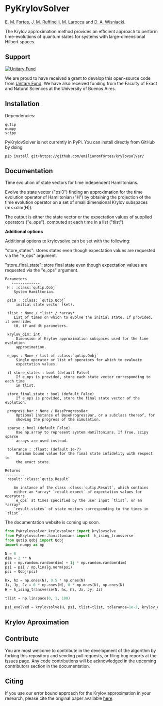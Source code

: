 # PyKrylovSolver

[E. M. Fortes](https://github.com/emilianomfortes),
[J. M. Ruffinelli](https://github.com/ruffa),
[M. Larocca](https://scholar.google.com/citations?user=mpQ0hgwAAAAJ&hl=es)
and [D. A. Wisniacki](https://scholar.google.com/citations?user=1tZ7BqoAAAAJ&hl=es).


The Krylov approximation method provides an efficient approach to perform time-evolutions of quantum states for systems with large-dimensional Hilbert spaces. 



Support
-------

[![Unitary Fund](https://img.shields.io/badge/Supported%20By-UNITARY%20FUND-brightgreen.svg?style=flat)](https://unitary.fund)

We are proud to have received a grant to develop this open-source code from [Unitary Fund](https://unitary.fund). We have also received funding from the Faculty of Exact and Natural Sciences at the University of Buenos Aires.

Installation
-------------

Dependencies:
```text
qutip
numpy
scipy
```

PyKrylovSolver is not currently in PyPi. You can install directly from GitHub by doing
```
pip install git+https://github.com/emilianomfortes/krylovsolver/
```

Documentation
-------------

 Time evolution of state vectors for time independent Hamiltonians.

 Evolve the state vector ("psi0") finding an approximation for the time 
 evolution operator of Hamiltonian ("H") by obtaining the projection of 
 the time evolution operator on a set of small dimensional Krylov 
 subspaces (m<<dim(H)).

 The output is either the state vector or the expectation values of supplied 
 operators ("e_ops"), computed at each time in a list ("tlist"). 
 
 **Additional options**

 Additional options to krylovsolve can be set with the following:

 "store_states": stores states even though expectation values are requested
 via the "e_ops" argument.
 
 "store_final_state": store final state even though expectation values are 
 requested via the "e_ops" argument.


```text
Parameters
   -------------
 H : :class:`qutip.Qobj`
    System Hamiltonian.
    
 psi0 : :class: `qutip.Qobj`
     initial state vector (ket).

 tlist : None / *list* / *array*
    List of times on which to evolve the initial state. If provided, it overrides
    t0, tf and dt parameters.

 krylov_dim: int
     Dimension of Krylov approximation subspaces used for the time evolution
     approximation.

 e_ops : None / list of :class:`qutip.Qobj`
     Single operator or list of operators for which to evaluate
     expectation values.
     
 if store_states : bool (default False)
     If e_ops is provided, store each state vector corresponding to each time
     in tlist.
     
 store_final_state : bool (default False)
     If e_ops is provided, store the final state vector of the evolution.

 progress_bar : None / BaseProgressBar
     Optional instance of BaseProgressBar, or a subclass thereof, for
     showing the progress of the simulation.          

 sparse : bool (default False)
     Use np.array to represent system Hamiltonians. If True, scipy sparse
     arrays are used instead.

 tolerance : :float: (default 1e-7)
     Minimum bound value for the final state infidelity with respect to 
     the exact state.       

Returns
---------
 result: :class:`qutip.Result`

    An instance of the class :class:`qutip.Result`, which contains
    either an *array* `result.expect` of expectation values for operators
    `e_ops` at times specified by the user input `tlist`, or an *array* 
    `result.states` of state vectors corresponding to the times in `tlist`.        
```

The documentation website is coming up soon.

```python
from PyKrylovsolver.krylovsolver import krylovsolve
from PyKrylovsolver.hamiltonians import  h_ising_transverse
from qutip.qobj import Qobj
import numpy as np

N = 8
dim = 2 ** N
psi = np.random.random(dim) + 1j * np.random.random(dim)
psi = psi / np.linalg.norm(psi)
psi = Qobj(psi)

hx, hz = np.ones(N), 0.5 * np.ones(N)
Jx, Jy, Jz = 0 * np.ones(N), 0 * np.ones(N), np.ones(N)
H = h_ising_transverse(N, hx, hz, Jx, Jy, Jz)

tlist = np.linspace(0, 1, 100)

psi_evolved = krylovsolve(H, psi, tlist=tlist, tolerance=1e-2, krylov_dim=5, progress_bar=False, sparse=True)
```

Krylov Aproximation
-------------------


Contribute
----------

You are most welcome to contribute in the development of the algorithm by forking this repository and sending pull requests, or filing bug reports at the [issues page](https://github.com/emilianomfortes/krylovsolver/issues).
Any code contributions will be acknowledged in the upcoming contributors section in the documentation.


Citing
------------

If you use our error bound approach for the Krylov approximation in your research, please cite the original paper available [here](https://arxiv.org/abs/2107.09805).
